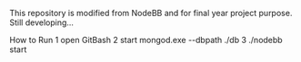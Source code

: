 This repository is modified from NodeBB and for final year project purpose.
Still developing...


How to Run
1 open GitBash
2 start mongod.exe --dbpath ./db
3 ./nodebb start
